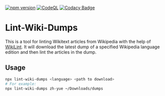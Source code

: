 [![npm version](https://badge.fury.io/js/lint-wiki-dumps.svg)](https://www.npmjs.com/package/lint-wiki-dumps)
[![CodeQL](https://github.com/bhsd-harry/lint-wiki-dumps/actions/workflows/codeql.yml/badge.svg)](https://github.com/bhsd-harry/lint-wiki-dumps/actions/workflows/codeql.yml)
[![Codacy Badge](https://app.codacy.com/project/badge/Grade/12aacc9d0f3e4629ae96114f7c40cf31)](https://app.codacy.com/gh/bhsd-harry/lint-wiki-dumps/dashboard)

# Lint-Wiki-Dumps

This is a tool for linting Wikitext articles from Wikipedia with the help of [WikiLint](https://www.npmjs.com/package/wikilint). It will download the latest dump of a specified Wikipedia language edition and then lint the articles in the dump.

## Usage

```sh
npx lint-wiki-dumps <language> <path to download>
# For example:
npx lint-wiki-dumps zh-yue ~/Downloads/dumps
```
